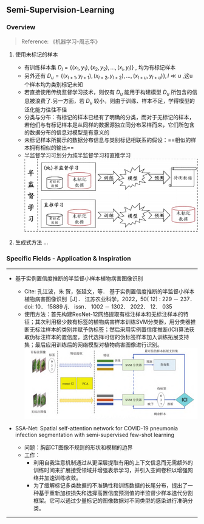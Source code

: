 ## Semi-Supervision-Learning

### Overview
> Reference: 《机器学习-周志华》
1. 使用未标记的样本
    * 有训练样本集 $D_l = \{(x_1, y_1), (x_2, y_2), ..., (x_l, y_l)\}$ , 均为有标记样本
    * 另外还有 $D_u = \{(x_{l + 1}, y_{l + 1}), (x_{l + 2}, y_{l + 2}), ..., (x_{l + u}, y_{l + u})\}, l \ll u$ ,这u个样本均为类别标记未知
    * 若直接使用传统监督学习技术，则仅有 $D_u$ 能用于构建模型 $D_u$ 所包含的信息被浪费了.另一方面，若 $D_u$ 较小，则由于训练、样本不足，学得模型的泛化能力往往不佳
    * 分类与分布：有标记的样本已经有了明确的分类，而对于无标记的样本，若他们与有标记样本是从同样的数据源独立同分布采样而来，它们所包含的数据分布的信息对模型是有意义的
    * 未标记样本所揭示的数据分布信息与类别标记相联系的假设：==相似的样本拥有相似的输出==
    * 半监督学习可划分为纯半监督学习和直推学习
    ![SSL-classification](../imgs/SSL.PNG)

2. 生成式方法
...



### Specific Fields - Application & Inspiration

***
* 基于实例置信度推断的半监督小样本植物病害图像识别
    * Cite: 孔江波，朱 贺，张延文，等． 基于实例置信度推断的半监督小样本植物病害图像识别［J］． 江苏农业科学，2022，50( 12) : 229 － 237．doi: 10． 15889 /j． issn． 1002 － 1302． 2022． 12． 035
    * 使用方法：首先构建ResNet-12网络提取有标注样本和无标注样本的特征；其次利用极少数有标签的植物病害样本训练SVM分类器，用分类器推断无标注样本的类别并赋予伪标签；然后采用实例置信度推断(ICI)算法获取伪标注样本的置信度，迭代选择可信的伪标签样本加入训练拓展支持集；最后应用训练后的网络模型对植物病害图像进行识别。
    ![SSL-ICI](../imgs/SSL-ICI.PNG)

* SSA-Net: Spatial self-attention network for COVID-19 pneumonia infection segmentation with semi-supervised few-shot learning
    * 问题：胸部CT图像不规则的形状和模糊的边界
    * 工作：
        * 利用自我注意机制通过从更深层提取有用的上下文信息而无需额外的训练时间来扩展接受领域并增强表示学习，并引入空间卷积以增强网络并加速训练收敛。
        * 为了缓解标记多类数据的不准确性和训练数据的长尾分布，提出了一种基于重新加权损失和选择高置信度预测值的半监督少样本迭代分割框架。它可以通过少量标记的图像数据对不同类型的感染进行准确分类。
***